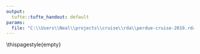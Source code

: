 ```yaml
---
output:
  tufte::tufte_handout: default
params:
  file: "C:\\Users\\Neal\\projects\\cruise\\rda\\perdue-cruise-2019.rda"
---
```




\thispagestyle{empty}






